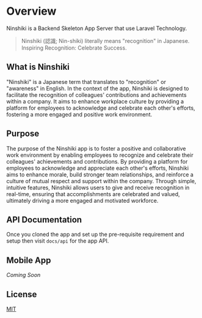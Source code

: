 # Overview

Ninshiki is a Backend Skeleton App Server that use Laravel Technology.

> Ninshiki (認識; Nin-shiki) literally means "recognition" in Japanese. Inspiring Recognition: Celebrate Success.

## What is Ninshiki

"Ninshiki" is a Japanese term that translates to "recognition" or "awareness" in English. In the context of the app, Ninshiki is designed to facilitate the recognition of colleagues' contributions and achievements within a company. It aims to enhance workplace culture by providing a platform for employees to acknowledge and celebrate each other's efforts, fostering a more engaged and positive work environment.

## Purpose

The purpose of the Ninshiki app is to foster a positive and collaborative work environment by enabling employees to recognize and celebrate their colleagues' achievements and contributions. By providing a platform for employees to acknowledge and appreciate each other's efforts, Ninshiki aims to enhance morale, build stronger team relationships, and reinforce a culture of mutual respect and support within the company. Through simple, intuitive features, Ninshiki allows users to give and receive recognition in real-time, ensuring that accomplishments are celebrated and valued, ultimately driving a more engaged and motivated workforce.

## API Documentation

Once you cloned the app and set up the pre-requisite requirement and setup then visit `docs/api` for the app API.

## Mobile App

_Coming Soon_

## License

[MIT](https://choosealicense.com/licenses/mit/)
